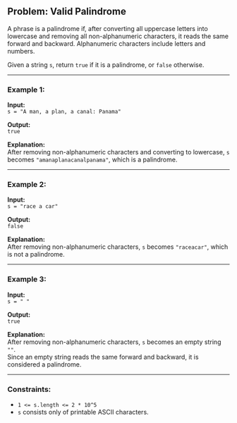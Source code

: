 ## Problem: Valid Palindrome

A phrase is a palindrome if, after converting all uppercase letters into lowercase and removing all non-alphanumeric characters, it reads the same forward and backward. Alphanumeric characters include letters and numbers.

Given a string `s`, return `true` if it is a palindrome, or `false` otherwise.

---

### Example 1:

**Input:**  
`s = "A man, a plan, a canal: Panama"`

**Output:**  
`true`

**Explanation:**  
After removing non-alphanumeric characters and converting to lowercase, `s` becomes `"amanaplanacanalpanama"`, which is a palindrome.

---

### Example 2:

**Input:**  
`s = "race a car"`

**Output:**  
`false`

**Explanation:**  
After removing non-alphanumeric characters, `s` becomes `"raceacar"`, which is not a palindrome.

---

### Example 3:

**Input:**  
`s = " "`

**Output:**  
`true`

**Explanation:**  
After removing non-alphanumeric characters, `s` becomes an empty string `""`.  
Since an empty string reads the same forward and backward, it is considered a palindrome.

---

### Constraints:

- `1 <= s.length <= 2 * 10^5`
- `s` consists only of printable ASCII characters.
